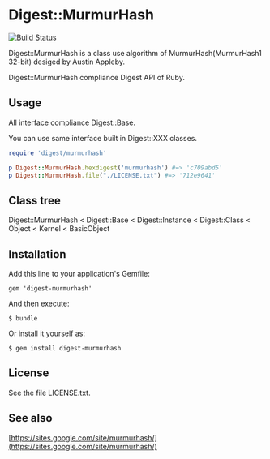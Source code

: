 # Digest::MurmurHash

[![Build Status](https://travis-ci.org/ksss/digest-murmurhash.png?branch=master)](https://travis-ci.org/ksss/digest-murmurhash)

Digest::MurmurHash is a class use algorithm of MurmurHash(MurmurHash1 32-bit) desiged by Austin Appleby.

Digest::MurmurHash compliance Digest API of Ruby.

## Usage

All interface compliance Digest::Base.

You can use same interface built in Digest::XXX classes.

```ruby
require 'digest/murmurhash'

p Digest::MurmurHash.hexdigest('murmurhash') #=> 'c709abd5'
p Digest::MurmurHash.file("./LICENSE.txt") #=> '712e9641'
```

## Class tree

Digest::MurmurHash < Digest::Base < Digest::Instance < Digest::Class < Object < Kernel < BasicObject

## Installation

Add this line to your application's Gemfile:

    gem 'digest-murmurhash'

And then execute:

    $ bundle

Or install it yourself as:

    $ gem install digest-murmurhash

## License

See the file LICENSE.txt.

## See also

[https://sites.google.com/site/murmurhash/](https://sites.google.com/site/murmurhash/)
